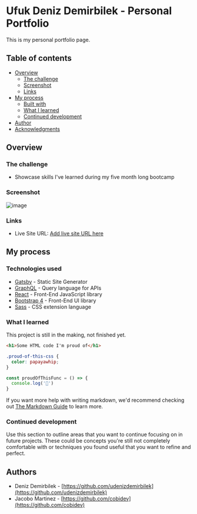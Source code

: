 # Ufuk Deniz Demirbilek - Personal Portfolio

This is my personal portfolio page.

## Table of contents

- [Overview](#overview)
  - [The challenge](#the-challenge)
  - [Screenshot](#screenshot)
  - [Links](#links)
- [My process](#my-process)
  - [Built with](#built-with)
  - [What I learned](#what-i-learned)
  - [Continued development](#continued-development)
- [Author](#author)
- [Acknowledgments](#acknowledgments)

## Overview

### The challenge

- Showcase skills I've learned during my five month long bootcamp

### Screenshot

![image](https://user-images.githubusercontent.com/81304552/133117107-edab9bb7-292e-4f71-ae9c-94bd4203a099.png)

### Links

- Live Site URL: [Add live site URL here](www.denizdemirbilek.com)

## My process

### Technologies used

- [Gatsby](https://www.gatsbyjs.org/) - Static Site Generator
- [GraphQL](https://graphql.org/) - Query language for APIs
- [React](https://es.reactjs.org/) - Front-End JavaScript library
- [Bootstrap 4](https://getbootstrap.com/docs/4.3/getting-started/introduction/) - Front-End UI library
- [Sass](https://sass-lang.com/documentation) - CSS extension language

### What I learned

This project is still in the making, not finished yet.

```html
<h1>Some HTML code I'm proud of</h1>
```
```css
.proud-of-this-css {
  color: papayawhip;
}
```
```js
const proudOfThisFunc = () => {
  console.log('🎉')
}
```

If you want more help with writing markdown, we'd recommend checking out [The Markdown Guide](https://www.markdownguide.org/) to learn more.

### Continued development

Use this section to outline areas that you want to continue focusing on in future projects. These could be concepts you're still not completely comfortable with or techniques you found useful that you want to refine and perfect.

## Authors

- Deniz Demirbilek - [https://github.com/udenizdemirbilek](https://github.com/udenizdemirbilek)
- Jacobo Martinez - [https://github.com/cobidev](https://github.com/cobidev)

